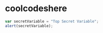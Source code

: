 # coolcodeshere

```javascript
var secretVariable = "Top Secret Variable";
alert(secretVariable);
```
